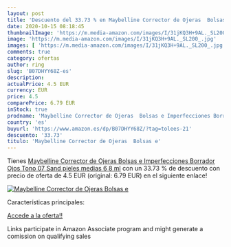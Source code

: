 ```yaml
---
layout: post
title: 'Descuento del 33.73 % en Maybelline Corrector de Ojeras  Bolsas e'
date: 2020-10-15 08:18:45
thumbnailImage: 'https://m.media-amazon.com/images/I/31jKQ3H+9AL._SL200_.jpg'
image: 'https://m.media-amazon.com/images/I/31jKQ3H+9AL._SL200_.jpg'
images: [ 'https://m.media-amazon.com/images/I/31jKQ3H+9AL._SL200_.jpg' ]
comments: true
category: ofertas
author: ring
slug: 'B07DHYY68Z-es'
description:
actualPrice: 4.5 EUR
currency: EUR
price: 4.5
comparePrice: 6.79 EUR
inStock: true
prodname: 'Maybelline Corrector de Ojeras  Bolsas e Imperfecciones Borrador Ojos Tono 07 Sand pieles medias 6 8 ml'
country: 'es'
buyurl: 'https://www.amazon.es/dp/B07DHYY68Z/?tag=tolees-21'
descuento: '33.73'
titulo: 'Maybelline Corrector de Ojeras  Bolsas e'
---
```


Tienes [Maybelline Corrector de Ojeras  Bolsas e Imperfecciones Borrador Ojos Tono 07 Sand pieles medias 6 8 ml](https://www.amazon.es/dp/B07DHYY68Z/?tag=tolees-21) con un 33.73 % de descuento con precio de oferta de 4.5 EUR (original: 6.79 EUR) en el siguiente enlace!

[![Maybelline Corrector de Ojeras  Bolsas e](https://m.media-amazon.com/images/I/31jKQ3H+9AL._SL200_.jpg)](https://www.amazon.es/dp/B07DHYY68Z/?tag=tolees-21)

Características principales:


[Accede a la oferta!!](https://www.amazon.es/dp/B07DHYY68Z/?tag=tolees-21)

Links participate in Amazon Associate program and might generate a comission on qualifying sales


